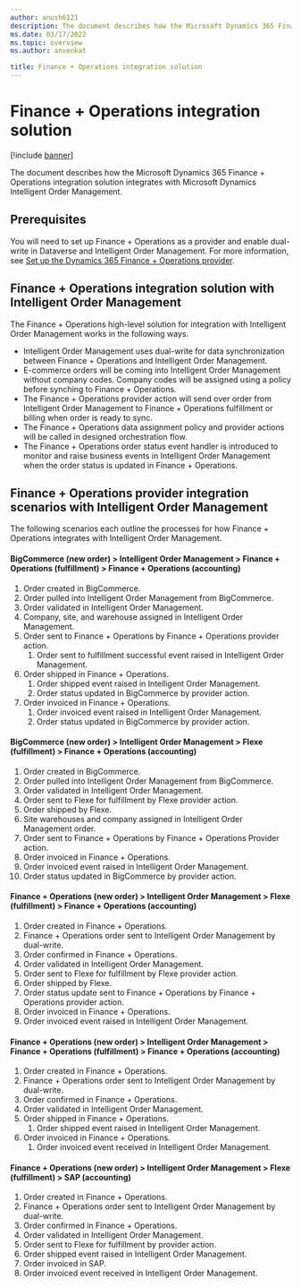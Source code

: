 ```yaml
---
author: anush6121 
description: The document describes how the Microsoft Dynamics 365 Finance + Operations integration solution integrates with Microsoft Dynamics Intelligent Order Management.
ms.date: 03/17/2022
ms.topic: overview
ms.author: anvenkat

title: Finance + Operations integration solution
---
```


# Finance + Operations integration solution

[!include [banner](includes/banner.md)]

The document describes how the Microsoft Dynamics 365 Finance + Operations integration solution integrates with Microsoft Dynamics Intelligent Order Management.

## Prerequisites 

You will need to set up Finance + Operations as a provider and enable dual-write in Dataverse and Intelligent Order Management. For more information, see [Set up the Dynamics 365 Finance + Operations provider](set-up-finops-provider.md).

## Finance + Operations integration solution with Intelligent Order Management

The Finance + Operations high-level solution for integration with Intelligent Order Management works in the following ways.

- Intelligent Order Management uses dual-write for data synchronization between Finance + Operations and Intelligent Order Management.
- E-commerce orders will be coming into Intelligent Order Management without company codes. Company codes will be assigned using a policy before synching to Finance + Operations.
- The Finance + Operations provider action will send over order from Intelligent Order Management to Finance + Operations fulfillment or billing when order is ready to sync. 
- The Finance + Operations data assignment policy and provider actions will be called in designed orchestration flow.
- The Finance + Operations order status event handler is introduced to monitor and raise business events in Intelligent Order Management when the order status is updated in Finance + Operations.
    
## Finance + Operations provider integration scenarios with Intelligent Order Management

The following scenarios each outline the processes for how Finance + Operations integrates with Intelligent Order Management.

#### BigCommerce (new order) \> Intelligent Order Management \> Finance + Operations (fulfillment) \> Finance + Operations (accounting)

1. Order created in BigCommerce.
1. Order pulled into Intelligent Order Management from BigCommerce.
1. Order validated in Intelligent Order Management.
1. Company, site, and warehouse assigned in Intelligent Order Management.
1. Order sent to Finance + Operations by Finance + Operations provider action.
    1. Order sent to fulfillment successful event raised in Intelligent Order Management.
1. Order shipped in Finance + Operations.
    1. Order shipped event raised in Intelligent Order Management.
    1. Order status updated in BigCommerce by provider action.
1. Order invoiced in Finance + Operations.
    1. Order invoiced event raised in Intelligent Order Management.
    1. Order status updated in BigCommerce by provider action.

#### BigCommerce (new order) \> Intelligent Order Management \> Flexe (fulfillment) \> Finance + Operations (accounting)

1. Order created in BigCommerce.
1. Order pulled into Intelligent Order Management from BigCommerce.
1. Order validated in Intelligent Order Management.
1. Order sent to Flexe for fulfillment by Flexe provider action.
1. Order shipped by Flexe.
1. Site warehouses and company assigned in Intelligent Order Management order.
1. Order sent to Finance + Operations by Finance + Operations Provider action.
1. Order invoiced in Finance + Operations.
1. Order invoiced event raised in Intelligent Order Management.
1. Order status updated in BigCommerce by provider action.

#### Finance + Operations (new order) \> Intelligent Order Management \> Flexe (fulfillment) \> Finance + Operations (accounting)

1. Order created in Finance + Operations.
1. Finance + Operations order sent to Intelligent Order Management by dual-write.
1. Order confirmed in Finance + Operations.
1. Order validated in Intelligent Order Management.
1. Order sent to Flexe for fulfillment by Flexe provider action.
1. Order shipped by Flexe.
1. Order status update sent to Finance + Operations by Finance + Operations provider action.
1. Order invoiced in Finance + Operations.
1. Order invoiced event raised in Intelligent Order Management.

#### Finance + Operations (new order) \> Intelligent Order Management \> Finance + Operations (fulfillment) \> Finance + Operations (accounting)

1. Order created in Finance + Operations.
1. Finance + Operations order sent to Intelligent Order Management by dual-write.
1. Order confirmed in Finance + Operations.
1. Order validated in Intelligent Order Management.
1. Order shipped in Finance + Operations.
    1. Order shipped event raised in Intelligent Order Management.
1. Order invoiced in Finance + Operations.
    1. Order invoiced event received in Intelligent Order Management.

#### Finance + Operations (new order) \> Intelligent Order Management \> Flexe (fulfillment) \> SAP (accounting)

1. Order created in Finance + Operations.
1. Finance + Operations order sent to Intelligent Order Management by dual-write.
1. Order confirmed in Finance + Operations.
1. Order validated in Intelligent Order Management.
1. Order sent to Flexe for fulfillment by provider action.
1. Order shipped event raised in Intelligent Order Management.
1. Order invoiced in SAP.
1. Order invoiced event received in Intelligent Order Management.
